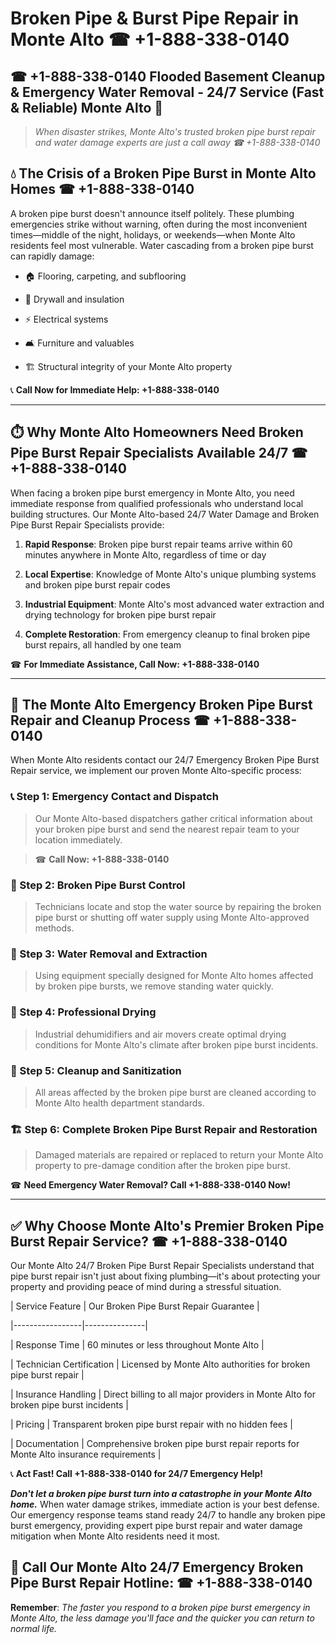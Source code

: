 # Broken Pipe & Burst Pipe Repair in Monte Alto ☎ +1-888-338-0140  
## ☎ +1-888-338-0140 Flooded Basement Cleanup & Emergency Water Removal - 24/7 Service (Fast & Reliable) Monte Alto 🚨  

> *When disaster strikes, Monte Alto's trusted broken pipe burst repair and water damage experts are just a call away ☎ +1-888-338-0140*  

## 💧 The Crisis of a Broken Pipe Burst in Monte Alto Homes ☎ +1-888-338-0140  

A broken pipe burst doesn't announce itself politely. These plumbing emergencies strike without warning, often during the most inconvenient times—middle of the night, holidays, or weekends—when Monte Alto residents feel most vulnerable. Water cascading from a broken pipe burst can rapidly damage:  

* 🏠 Flooring, carpeting, and subflooring  
* 🧱 Drywall and insulation  
* ⚡ Electrical systems  
* 🛋️ Furniture and valuables  
* 🏗️ Structural integrity of your Monte Alto property  

📞 **Call Now for Immediate Help: +1-888-338-0140**  

---  

## ⏱️ Why Monte Alto Homeowners Need Broken Pipe Burst Repair Specialists Available 24/7 ☎ +1-888-338-0140  

When facing a broken pipe burst emergency in Monte Alto, you need immediate response from qualified professionals who understand local building structures. Our Monte Alto-based 24/7 Water Damage and Broken Pipe Burst Repair Specialists provide:  

1. **Rapid Response**: Broken pipe burst repair teams arrive within 60 minutes anywhere in Monte Alto, regardless of time or day  
2. **Local Expertise**: Knowledge of Monte Alto's unique plumbing systems and broken pipe burst repair codes  
3. **Industrial Equipment**: Monte Alto's most advanced water extraction and drying technology for broken pipe burst repair  
4. **Complete Restoration**: From emergency cleanup to final broken pipe burst repairs, all handled by one team  

☎ **For Immediate Assistance, Call Now: +1-888-338-0140**  

---  

## 🔧 The Monte Alto Emergency Broken Pipe Burst Repair and Cleanup Process ☎ +1-888-338-0140  

When Monte Alto residents contact our 24/7 Emergency Broken Pipe Burst Repair service, we implement our proven Monte Alto-specific process:  

### 📞 Step 1: Emergency Contact and Dispatch  
> Our Monte Alto-based dispatchers gather critical information about your broken pipe burst and send the nearest repair team to your location immediately.  
> ☎ **Call Now: +1-888-338-0140**  

### 🚿 Step 2: Broken Pipe Burst Control  
> Technicians locate and stop the water source by repairing the broken pipe burst or shutting off water supply using Monte Alto-approved methods.  

### 🌊 Step 3: Water Removal and Extraction  
> Using equipment specially designed for Monte Alto homes affected by broken pipe bursts, we remove standing water quickly.  

### 💨 Step 4: Professional Drying  
> Industrial dehumidifiers and air movers create optimal drying conditions for Monte Alto's climate after broken pipe burst incidents.  

### 🧼 Step 5: Cleanup and Sanitization  
> All areas affected by the broken pipe burst are cleaned according to Monte Alto health department standards.  

### 🏗️ Step 6: Complete Broken Pipe Burst Repair and Restoration  
> Damaged materials are repaired or replaced to return your Monte Alto property to pre-damage condition after the broken pipe burst.  

☎ **Need Emergency Water Removal? Call +1-888-338-0140 Now!**  

---  

## ✅ Why Choose Monte Alto's Premier Broken Pipe Burst Repair Service? ☎ +1-888-338-0140  

Our Monte Alto 24/7 Broken Pipe Burst Repair Specialists understand that pipe burst repair isn't just about fixing plumbing—it's about protecting your property and providing peace of mind during a stressful situation.  

| Service Feature | Our Broken Pipe Burst Repair Guarantee |  
|-----------------|---------------|  
| Response Time | 60 minutes or less throughout Monte Alto |  
| Technician Certification | Licensed by Monte Alto authorities for broken pipe burst repair |  
| Insurance Handling | Direct billing to all major providers in Monte Alto for broken pipe burst incidents |  
| Pricing | Transparent broken pipe burst repair with no hidden fees |  
| Documentation | Comprehensive broken pipe burst repair reports for Monte Alto insurance requirements |  

📞 **Act Fast! Call +1-888-338-0140 for 24/7 Emergency Help!**  

***Don't let a broken pipe burst turn into a catastrophe in your Monte Alto home.*** When water damage strikes, immediate action is your best defense. Our emergency response teams stand ready 24/7 to handle any broken pipe burst emergency, providing expert pipe burst repair and water damage mitigation when Monte Alto residents need it most.  

## 📱 Call Our Monte Alto 24/7 Emergency Broken Pipe Burst Repair Hotline: ☎ +1-888-338-0140  

**Remember**: *The faster you respond to a broken pipe burst emergency in Monte Alto, the less damage you'll face and the quicker you can return to normal life.*